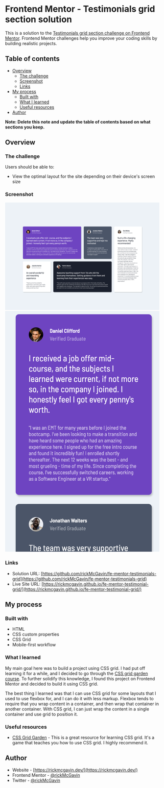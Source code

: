 # Frontend Mentor - Testimonials grid section solution

This is a solution to the [Testimonials grid section challenge on Frontend Mentor](https://www.frontendmentor.io/challenges/testimonials-grid-section-Nnw6J7Un7). Frontend Mentor challenges help you improve your coding skills by building realistic projects. 

## Table of contents

- [Overview](#overview)
  - [The challenge](#the-challenge)
  - [Screenshot](#screenshot)
  - [Links](#links)
- [My process](#my-process)
  - [Built with](#built-with)
  - [What I learned](#what-i-learned)
  - [Useful resources](#useful-resources)
- [Author](#author)

**Note: Delete this note and update the table of contents based on what sections you keep.**

## Overview

### The challenge

Users should be able to:

- View the optimal layout for the site depending on their device's screen size

### Screenshot

![](./desktop.png)
![](./mobile.png)

### Links

- Solution URL: [https://github.com/rickMcGavin/fe-mentor-testimonials-grid](https://github.com/rickMcGavin/fe-mentor-testimonials-grid)
- Live Site URL: [https://rickmcgavin.github.io/fe-mentor-testimonial-grid/](https://rickmcgavin.github.io/fe-mentor-testimonial-grid/)

## My process

### Built with

- HTML
- CSS custom properties
- CSS Grid
- Mobile-first workflow

### What I learned

My main goal here was to build a project using CSS grid. I had put off learning it for a while, and I decided to go through the [CSS grid garden course](https://cssgridgarden.com/). To further solidify this knowledge, I found this project on Frontend Mentor and decided to build it using CSS grid.

The best thing I learned was that I can use CSS grid for some layouts that I used to use flexbox for, and I can do it with less markup. Flexbox tends to require that you wrap content in a container, and then wrap that container in another container. With CSS grid, I can just wrap the content in a single container and use grid to position it.

### Useful resources

- [CSS Grid Garden](https://cssgridgarden.com/) - This is a great resource for learning CSS grid. It's a game that teaches you how to use CSS grid. I highly recommend it.

## Author

- Website - [https://rickmcgavin.dev/](https://rickmcgavin.dev/)
- Frontend Mentor - [@rickMcGavin](https://www.frontendmentor.io/profile/rickMcGavin)
- Twitter - [@rickMcGavin](https://www.twitter.com/rickMcGavin)
